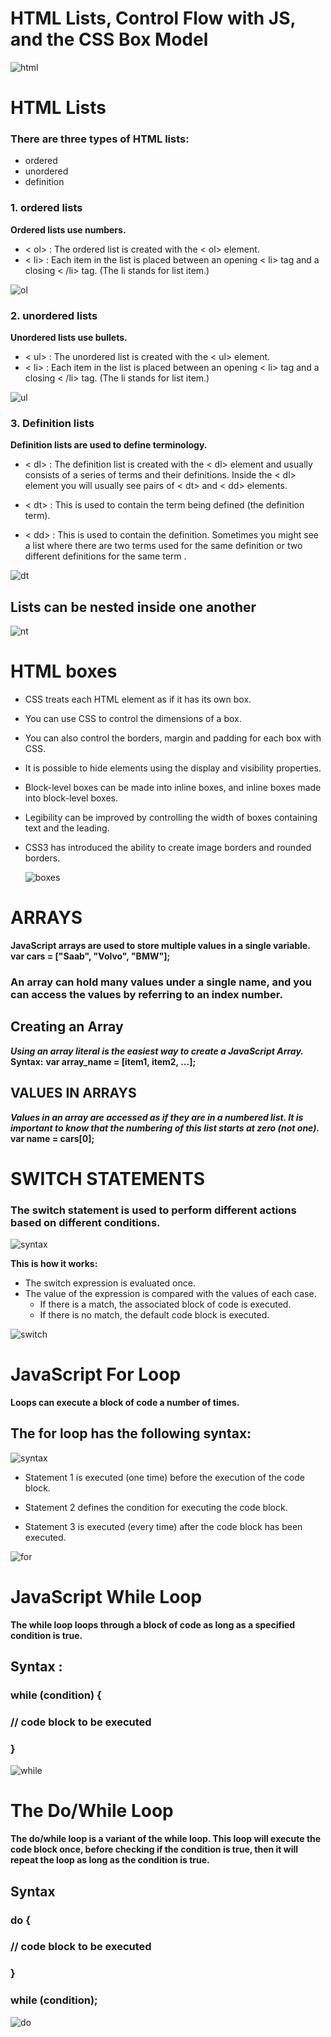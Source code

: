 # HTML Lists, Control Flow with JS, and the CSS Box Model

![html](https://miro.medium.com/max/960/1*ulD6na_hQsXA5uC0acoteA.png)

# HTML Lists

### There are three types of HTML lists: 
* ordered
* unordered
* definition

### 1. ordered lists 

**Ordered lists use numbers.**
* < ol> :
The ordered list is created with the < ol> element.
* < li> :
Each item in the list is placed between an opening < li> tag and a closing < /li> tag. (The li stands for list item.)

![ol](imgs/10.png)

### 2. unordered lists 
**Unordered lists use bullets.**
* < ul> :
The unordered list is created with the < ul> element.
* < li> :
Each item in the list is placed between an opening < li> tag and a closing < /li> tag. (The li stands for list item.)

![ul](imgs/11.png)

### 3. Definition lists 
**Definition lists are used to define terminology.**

* < dl> :
The definition list is created with the < dl> element and usually consists of a series of terms and 
their definitions. Inside the < dl> element you will usually see pairs of < dt> and < dd> elements.

* < dt> :
This is used to contain the term being defined (the definition term).

* < dd> :
This is used to contain the definition. Sometimes you might see a list where there are two terms used 
for the same definition or two different definitions for the same term .

![dt](imgs/12.png)

## Lists can be nested inside one another


![nt](imgs/13.png)
 

# HTML boxes 
* CSS treats each HTML element as if it has its own box. 
* You can use CSS to control the dimensions of a box.
* You can also control the borders, margin and padding for each box with CSS.
* It is possible to hide elements using the display and visibility properties.
* Block-level boxes can be made into inline boxes, and inline boxes made into block-level boxes.
* Legibility can be improved by controlling the width of boxes containing text and the leading.
* CSS3 has introduced the ability to create image 
  borders and rounded borders.

  ![boxes](https://internetingishard.netlify.app/box-sizing-content-box-09f48a.6fded525.png)

# ARRAYS 
**JavaScript arrays are used to store multiple values in a single variable.**
 **var cars = ["Saab", "Volvo", "BMW"];**

 ### An array can hold many values under a single name, and you can access the values by referring to an index number.

## Creating an Array
***Using an array literal is the easiest way to create a JavaScript Array.***
**Syntax:**
**var array_name = [item1, item2, ...];**  
 
## VALUES IN ARRAYS 
***Values in an array are accessed as if they are in a numbered list. It is important to know that the 
numbering of this list starts at zero (not one).***
**var name = cars[0];**

# SWITCH STATEMENTS
### The switch statement is used to perform different actions based on different conditions.
![syntax](imgs/14.png)

**This is how it works:**

* The switch expression is evaluated once.
* The value of the expression is compared with the values of each case.
  * If there is a match, the associated block of code is executed.
  * If there is no match, the default code block is executed.


![switch](https://www.tutorialspoint.com/javascript/images/switch_case.jpg)


# JavaScript For Loop
**Loops can execute a block of code a number of times.**

## The for loop has the following syntax:

![syntax](imgs/15.png)

* Statement 1 is executed (one time) before the execution of the code block.

* Statement 2 defines the condition for executing the code block.

* Statement 3 is executed (every time) after the code block has been executed.

![for](https://www.javascripttutorial.net/wp-content/uploads/2020/01/JavaScript-for-Loop.png)

# JavaScript While Loop

**The while loop loops through a block of code as long as a specified condition is true.**
 ## Syntax :
### while (condition) {
  ### // code block to be executed
### }

![while](https://www.javascripttutorial.net/wp-content/uploads/2016/08/JavaScript-while-loop.png) 

# The Do/While Loop
**The do/while loop is a variant of the while loop. This loop will execute the code block once, before checking if the condition is true, then it will repeat the loop as long as the condition is true.**

## Syntax
### do {
  ### // code block to be executed
### }
### while (condition);

![do](https://www.javascripttutorial.net/wp-content/uploads/2016/08/JavaScript-do-while-loop.png)

